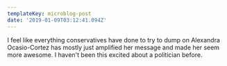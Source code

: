 ```yaml
---
templateKey: microblog-post
date: '2019-01-09T03:12:41.094Z'
---
```


I feel like everything conservatives have done to try to dump on Alexandra Ocasio-Cortez has mostly just amplified her message and made her seem more awesome. I haven't been this excited about a politician before.

